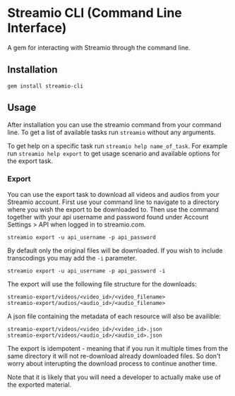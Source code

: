 # Streamio CLI (Command Line Interface)

A gem for interacting with Streamio through the command line.

## Installation

    gem install streamio-cli

## Usage

After installation you can use the streamio command from your
command line. To get a list of available tasks run `streamio` without
any arguments.

To get help on a specific task run `streamio help name_of_task`.
For example run `streamio help export` to get usage scenario
and available options for the export task.

### Export

You can use the export task to download all videos and audios
from your Streamio account. First use your command line to navigate
to a directory where you wish the export to be downloaded to.
Then use the command together with your api username and password
found under Account Settings > API when logged in to streamio.com.

    streamio export -u api_username -p api_password

By default only the original files will be downloaded. If you
wish to include transcodings you may add the `-i` parameter.

    streamio export -u api_username -p api_password -i

The export will use the following file structure for the downloads:

    streamio-export/videos/<video_id>/<video_filename>
    streamio-export/audios/<audio_id>/<audio_filename>

A json file containing the metadata of each resource will also
be availible:

    streamio-export/videos/<video_id>/<video_id>.json
    streamio-export/videos/<audio_id>/<audio_id>.json

The export is idempotent - meaning that if you run it multiple
times from the same directory it will not re-download already
downloaded files. So don't worry about interupting the download
process to continue another time.

Note that it is likely that you will need a developer to actually
make use of the exported material.
